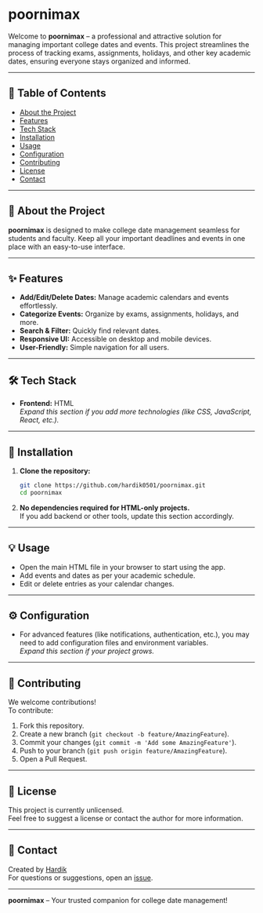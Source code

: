 # poornimax

Welcome to **poornimax** – a professional and attractive solution for managing important college dates and events. This project streamlines the process of tracking exams, assignments, holidays, and other key academic dates, ensuring everyone stays organized and informed.

---

## 📝 Table of Contents

- [About the Project](#about-the-project)
- [Features](#features)
- [Tech Stack](#tech-stack)
- [Installation](#installation)
- [Usage](#usage)
- [Configuration](#configuration)
- [Contributing](#contributing)
- [License](#license)
- [Contact](#contact)

---

## 📖 About the Project

**poornimax** is designed to make college date management seamless for students and faculty. Keep all your important deadlines and events in one place with an easy-to-use interface.

---

## ✨ Features

- **Add/Edit/Delete Dates:** Manage academic calendars and events effortlessly.
- **Categorize Events:** Organize by exams, assignments, holidays, and more.
- **Search & Filter:** Quickly find relevant dates.
- **Responsive UI:** Accessible on desktop and mobile devices.
- **User-Friendly:** Simple navigation for all users.

---

## 🛠 Tech Stack

- **Frontend:** HTML  
*Expand this section if you add more technologies (like CSS, JavaScript, React, etc.).*

---

## 🚀 Installation

1. **Clone the repository:**
   ```bash
   git clone https://github.com/hardik0501/poornimax.git
   cd poornimax
   ```

2. **No dependencies required for HTML-only projects.**  
   If you add backend or other tools, update this section accordingly.

---

## 💡 Usage

- Open the main HTML file in your browser to start using the app.
- Add events and dates as per your academic schedule.
- Edit or delete entries as your calendar changes.

---

## ⚙️ Configuration

- For advanced features (like notifications, authentication, etc.), you may need to add configuration files and environment variables.  
*Expand this section if your project grows.*

---

## 🤝 Contributing

We welcome contributions!  
To contribute:

1. Fork this repository.
2. Create a new branch (`git checkout -b feature/AmazingFeature`).
3. Commit your changes (`git commit -m 'Add some AmazingFeature'`).
4. Push to your branch (`git push origin feature/AmazingFeature`).
5. Open a Pull Request.

---

## 📜 License

This project is currently unlicensed.  
Feel free to suggest a license or contact the author for more information.

---

## 📧 Contact

Created by [Hardik](https://github.com/hardik0501)  
For questions or suggestions, open an [issue](https://github.com/hardik0501/poornimax/issues).

---

**poornimax** – Your trusted companion for college date management!

